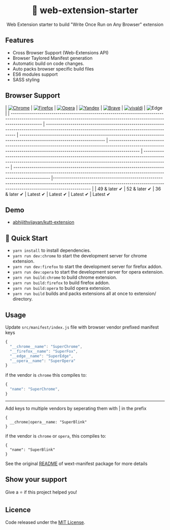 <h1 align="center">🚀 web-extension-starter</h1>
<p align="center">Web Extension starter to build "Write Once Run on Any Browser" extension</p>

## Features

- Cross Browser Support (Web-Extensions API)
- Browser Taylored Manifest generation
- Automatic build on code changes.
- Auto packs browser specific build files
- ES6 modules support
- SASS styling

## Browser Support

| [![Chrome](https://raw.github.com/alrra/browser-logos/master/src/chrome/chrome_48x48.png)](https://chrome.google.com/webstore/detail/kutt/pklakpjfiegjacoppcodencchehlfnpd) | [![Firefox](https://raw.github.com/alrra/browser-logos/master/src/firefox/firefox_48x48.png)](https://addons.mozilla.org/firefox/addon/kutt/) | [![Opera](https://raw.github.com/alrra/browser-logos/master/src/opera/opera_48x48.png)](CONTRIBUTING.md#for-opera-users) | [![Yandex](https://raw.github.com/alrra/browser-logos/master/src/yandex/yandex_48x48.png)](https://chrome.google.com/webstore/detail/kutt/pklakpjfiegjacoppcodencchehlfnpd) | [![Brave](https://raw.github.com/alrra/browser-logos/master/src/brave/brave_48x48.png)](https://chrome.google.com/webstore/detail/kutt/pklakpjfiegjacoppcodencchehlfnpd) | [![vivaldi](https://raw.github.com/alrra/browser-logos/master/src/vivaldi/vivaldi_48x48.png)](https://chrome.google.com/webstore/detail/kutt/pklakpjfiegjacoppcodencchehlfnpd) |
![Edge](https://raw.github.com/alrra/browser-logos/master/src/edge/edge_48x48.png) |
| --------------------------------------------------------------------------------------------------------------------------------------------------------------------------- | --------------------------------------------------------------------------------------------------------------------------------------------- | ------------------------------------------------------------------------------------------------------------------------ | --------------------------------------------------------------------------------------------------------------------------------------------------------------------------- | ------------------------------------------------------------------------------------------------------------------------------------------------------------------------ | ------------------------------------------------------------------------------------------------------------------------------------------------------------------------------ |------------------------------------------------------------------------------------------------------------------------------------------------------------------------------ |
| 49 & later ✔ | 52 & later ✔ | 36 & later ✔ | Latest ✔ | Latest ✔ | Latest ✔ | Latest ✔

## Demo

- [abhijithvijayan/kutt-extension](https://github.com/abhijithvijayan/kutt-extension)

## 🚀 Quick Start

- `yarn install` to install dependencies.
- `yarn run dev:chrome` to start the development server for chrome extension.
- `yarn run dev:firefox` to start the development server for firefox addon.
- `yarn run dev:opera` to start the development server for opera extension.
- `yarn run build:chrome` to build chrome extension.
- `yarn run build:firefox` to build firefox addon.
- `yarn run build:opera` to build opera extension.
- `yarn run build` builds and packs extensions all at once to extension/ directory.

## Usage

Update `src/manifest/index.js` file with browser vendor prefixed manifest keys

```js
{
  "__chrome__name": "SuperChrome",
  "__firefox__name": "SuperFox",
  "__edge__name": "SuperEdge",
  "__opera__name": "SuperOpera"
}
```

if the vendor is `chrome` this compiles to:

```js
{
  "name": "SuperChrome",
}
```

---

Add keys to multiple vendors by seperating them with | in the prefix

```
{
  __chrome|opera__name: "SuperBlink"
}
```

if the vendor is `chrome` or `opera`, this compiles to:

```
{
  "name": "SuperBlink"
}
```

See the original [README](https://github.com/abhijithvijayan/wext-manifest) of wext-manifest package for more details

## Show your support

Give a ⭐️ if this project helped you!

## Licence

Code released under the [MIT License](LICENSE).
